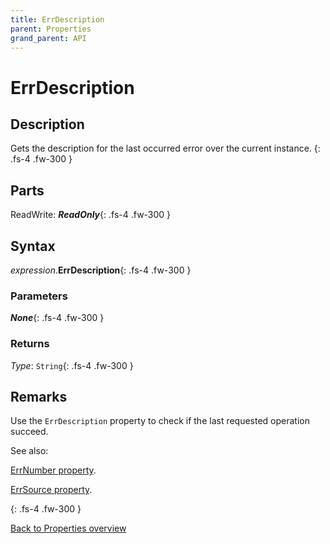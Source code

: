 ```yaml
---
title: ErrDescription
parent: Properties
grand_parent: API
---
```


# ErrDescription

## Description
Gets the description for the last occurred error over the current instance.
{: .fs-4 .fw-300 }

## Parts
ReadWrite: **_ReadOnly_**{: .fs-4 .fw-300 }

## Syntax
*expression*.**ErrDescription**{: .fs-4 .fw-300 }

### Parameters

**_None_**{: .fs-4 .fw-300 }

### Returns

*Type*: `String`{: .fs-4 .fw-300 }

## Remarks
Use the `ErrDescription` property to check if the last requested operation succeed.

See also: 

[ErrNumber property](https://ws-garcia.github.io/VBA-CSV-interface/api/properties/errors/errnumber.html).

[ErrSource property](https://ws-garcia.github.io/VBA-CSV-interface/api/properties/errors/errsource.html).

{: .fs-4 .fw-300 }

[Back to Properties overview](https://ws-garcia.github.io/VBA-CSV-interface/api/properties/)